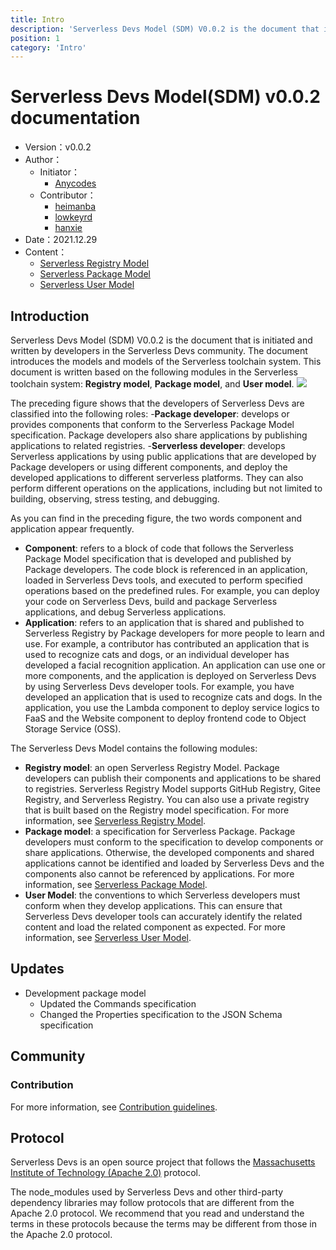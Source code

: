```yaml
---
title: Intro
description: 'Serverless Devs Model (SDM) V0.0.2 is the document that is initiated and written by developers in the Serverless Devs community. The document introduces the models and models of the Serverless toolchain system. This document is written based on the following modules in the Serverless toolchain system: Registry model, Package model, and User model'
position: 1
category: 'Intro'
---
```


# Serverless Devs Model(SDM) v0.0.2 documentation

- Version：v0.0.2
- Author：
    - Initiator：
        - [Anycodes](https://github.com/anycodes)
    - Contributor：
        - [heimanba](https://github.com/heimanba)
        - [lowkeyrd](https://github.com/lowkeyrd)
        - [hanxie](https://github.com/hanxie-crypto)
- Date：2021.12.29
- Content：
    - [Serverless Registry Model](./serverless_registry_model)
    - [Serverless Package Model](./serverless_package_model)
    - [Serverless User Model](./serverless_user_model)

## Introduction

Serverless Devs Model (SDM) V0.0.2 is the document that is initiated and written by developers in the Serverless Devs community. The document introduces the models and models of the Serverless toolchain system. This document is written based on the following modules in the Serverless toolchain system: **Registry model**, **Package model**, and **User model**. 
![](https://serverless-article-picture.oss-cn-hangzhou.aliyuncs.com/1631773288370_20210916062130083859.png)

The preceding figure shows that the developers of Serverless Devs are classified into the following roles: 
-**Package developer**: develops or provides components that conform to the Serverless Package Model specification. Package developers also share applications by publishing applications to related registries. 
-**Serverless developer**: develops Serverless applications by using public applications that are developed by Package developers or using different components, and deploy the developed applications to different serverless platforms. They can also perform different operations on the applications, including but not limited to building, observing, stress testing, and debugging.

As you can find in the preceding figure, the two words component and application appear frequently. 
- **Component**: refers to a block of code that follows the Serverless Package Model specification that is developed and published by Package developers. The code block is referenced in an application, loaded in Serverless Devs tools, and executed to perform specified operations based on the predefined rules. For example, you can deploy your code on Serverless Devs, build and package Serverless applications, and debug Serverless applications. 
- **Application**: refers to an application that is shared and published to Serverless Registry by Package developers for more people to learn and use. For example, a contributor has contributed an application that is used to recognize cats and dogs, or an individual developer has developed a facial recognition application. An application can use one or more components, and the application is deployed on Serverless Devs by using Serverless Devs developer tools. For example, you have developed an application that is used to recognize cats and dogs. In the application, you use the Lambda component to deploy service logics to FaaS and the Website component to deploy frontend code to Object Storage Service (OSS).

The Serverless Devs Model contains the following modules:

- **Registry model**: an open Serverless Registry Model. Package developers can publish their components and applications to be shared to registries. Serverless Registry Model supports GitHub Registry, Gitee Registry, and Serverless Registry. You can also use a private registry that is built based on the Registry model specification. For more information, see [Serverless Registry Model](serverless_registry_model).
- **Package model**: a specification for Serverless Package. Package developers must conform to the specification to develop components or share applications. Otherwise, the developed components and shared applications cannot be identified and loaded by Serverless Devs and the components also cannot be referenced by applications. For more information, see [Serverless Package Model](serverless_package_model).
- **User Model**: the conventions to which Serverless developers must conform when they develop applications. This can ensure that Serverless Devs developer tools can accurately identify the related content and load the related component as expected. For more information, see [Serverless User Model](serverless_user_model).

## Updates

- Development package model
    - Updated the Commands specification
    - Changed the Properties specification to the JSON Schema specification

## Community

### Contribution

For more information, see [Contribution guidelines](../../../CONTRIBUTING.md). 


## Protocol

Serverless Devs is an open source project that follows the [Massachusetts Institute of Technology (Apache 2.0)](../../../LICENSE) protocol. 

The node_modules used by Serverless Devs and other third-party dependency libraries may follow protocols that are different from the Apache 2.0 protocol. We recommend that you read and understand the terms in these protocols because the terms may be different from those in the Apache 2.0 protocol. 
